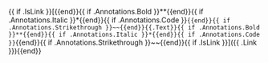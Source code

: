 {{ if .IsLink }}[{{end}}{{ if .Annotations.Bold }}**{{end}}{{ if .Annotations.Italic }}*{{end}}{{ if .Annotations.Code }}`{{end}}{{ if .Annotations.Strikethrough }}~~{{end}}{{.Text}}{{ if .Annotations.Bold }}**{{end}}{{ if .Annotations.Italic }}*{{end}}{{ if .Annotations.Code }}`{{end}}{{ if .Annotations.Strikethrough }}~~{{end}}{{ if .IsLink }}]({{ .Link }}){{end}}
